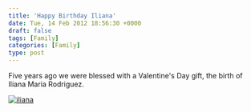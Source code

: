 ```yaml
---
title: 'Happy Birthday Iliana'
date: Tue, 14 Feb 2012 18:56:30 +0000
draft: false
tags: [Family]
categories: [Family]
type: post
---
```


Five years ago we were blessed with a Valentine's Day gift, the birth of Iliana Maria Rodriguez.

[![](http://zeusville.files.wordpress.com/2012/02/iliana.jpg "iliana")](http://zeusville.files.wordpress.com/2012/02/iliana.jpg)